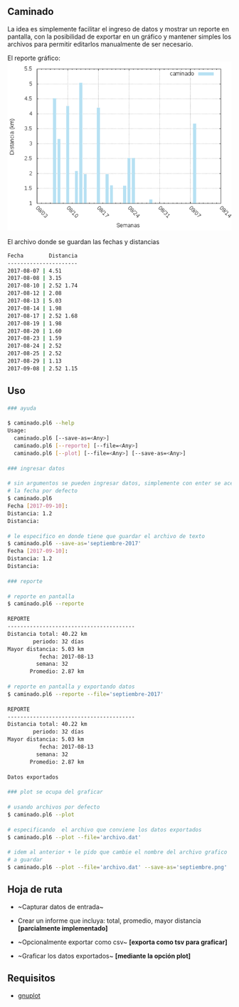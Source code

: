 Caminado
--------

La idea es simplemente facilitar el ingreso de datos y mostrar un reporte
en pantalla, con la posibilidad de exportar en un gráfico y mantener simples
los archivos para permitir editarlos manualmente de ser necesario.

El reporte gráfico:
![render gnuplot](/imgs/distancia.png)

El archivo donde se guardan las fechas y distancias
```bash
Fecha        Distancia
----------------------
2017-08-07 | 4.51
2017-08-08 | 3.15
2017-08-10 | 2.52 1.74
2017-08-12 | 2.08
2017-08-13 | 5.03
2017-08-14 | 1.98
2017-08-17 | 2.52 1.68
2017-08-19 | 1.98
2017-08-20 | 1.60
2017-08-23 | 1.59
2017-08-24 | 2.52
2017-08-25 | 2.52
2017-08-29 | 1.13
2017-09-08 | 2.52 1.15
```

## Uso

```bash
### ayuda

$ caminado.pl6 --help
Usage:
  caminado.pl6 [--save-as=<Any>] 
  caminado.pl6 [--reporte] [--file=<Any>] 
  caminado.pl6 [--plot] [--file=<Any>] [--save-as=<Any>]

### ingresar datos

# sin argumentos se pueden ingresar datos, simplemente con enter se acepta
# la fecha por defecto
$ caminado.pl6
Fecha [2017-09-10]:
Distancia: 1.2
Distancia:

# le especifico en donde tiene que guardar el archivo de texto
$ caminado.pl6 --save-as='septiembre-2017'
Fecha [2017-09-10]:
Distancia: 1.2
Distancia:

### reporte

# reporte en pantalla 
$ caminado.pl6 --reporte 

REPORTE
----------------------------------------
Distancia total: 40.22 km
        periodo: 32 días
Mayor distancia: 5.03 km
          fecha: 2017-08-13
         semana: 32
       Promedio: 2.87 km

# reporte en pantalla y exportando datos
$ caminado.pl6 --reporte --file='septiembre-2017'

REPORTE
----------------------------------------
Distancia total: 40.22 km
        periodo: 32 días
Mayor distancia: 5.03 km
          fecha: 2017-08-13
         semana: 32
       Promedio: 2.87 km

Datos exportados

### plot se ocupa del graficar

# usando archivos por defecto
$ caminado.pl6 --plot

# especificando  el archivo que conviene los datos exportados
$ caminado.pl6 --plot --file='archivo.dat'

# idem al anterior + le pido que cambie el nombre del archivo grafico
# a guardar
$ caminado.pl6 --plot --file='archivo.dat' --save-as='septiembre.png'

```

## Hoja de ruta

* ~Capturar datos de entrada~

* Crear un informe que incluya: total, promedio, mayor distancia
  **[parcialmente implementado]**

* ~Opcionalmente exportar como csv~ **[exporta como tsv para graficar]**

* ~Graficar los datos exportados~ **[mediante la opción plot]**

## Requisitos
* [gnuplot](http://gnuplot.info/)
